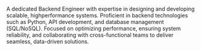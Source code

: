 A dedicated Backend Engineer with expertise in designing and developing scalable, highperformance systems. Proficient in backend technologies such as Python, API development, and database management (SQL/NoSQL). Focused on optimizing performance, ensuring system reliability, and collaborating with cross-functional teams to deliver seamless, data-driven solutions.
